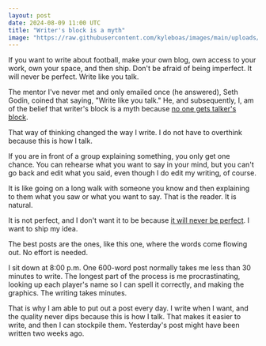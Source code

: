 ```yaml
---
layout: post
date: 2024-08-09 11:00 UTC
title: "Writer's block is a myth"
image: "https://raw.githubusercontent.com/kyleboas/images/main/uploads/2024/08/09/Image-09Aug2024_01:53:00.png"
---
```


If you want to write about football, make your own blog, own access to your work, own your space, and then ship. Don't be afraid of being imperfect. It will never be perfect. Write like you talk.

<!---more--->

The mentor I've never met and only emailed once (he answered), Seth Godin, coined that saying, "Write like you talk." He, and subsequently, I, am of the belief that writer's block is a myth because [no one gets talker's block](https://seths.blog/2011/09/talkers-block/).

That way of thinking changed the way I write. I do not have to overthink because this is how I talk.

If you are in front of a group explaining something, you only get one chance. You can rehearse what you want to say in your mind, but you can't go back and edit what you said, even though I do edit my writing, of course.

It is like going on a long walk with someone you know and then explaining to them what you saw or what you want to say. That is the reader. It is natural.

It is not perfect, and I don't want it to be because [it will never be perfect](https://seths.blog/2021/04/perfect-is-not-the-same-as-perfectionism/). I want to ship my idea.

The best posts are the ones, like this one, where the words come flowing out. No effort is needed.

I sit down at 8:00 p.m. One 600-word post normally takes me less than 30 minutes to write. The longest part of the process is me procrastinating, looking up each player's name so I can spell it correctly, and making the graphics. The writing takes minutes.

That is why I am able to put out a post every day. I write when I want, and the quality never dips because this is how I talk. That makes it easier to write, and then I can stockpile them. Yesterday's post might have been written two weeks ago.